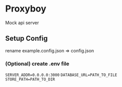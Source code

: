# Proxyboy

Mock api server

## Setup Config

rename example.config.json => config.json

### (Optional) create .env file

`SERVER_ADDR=0.0.0.0:3000`
`DATABASE_URL=PATH_TO_FILE`
`STORE_PATH=PATH_TO_DIR`
